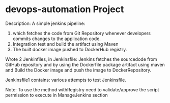# devops-automation Project
Description:
A simple jenkins pipeline:
1.  which fetches the code from Git Repository whenever developers commits changes to the application code.
2.  Integratiion test and build the artifact using Maven
3.  The built docker image pushed to DockerHub registry.

Wrote 2 Jenkinfiles, in Jenkinsfile: Jenkins fetches the sourcedode from GitHub repository and by using the Dockerfile package artifact using maven and Build the Docker image and push the image to DockerRepository.

Jenkinsfile1 contains: various attempts to test Jenkinsfile.

Note: To use the method withRegistry need to validate/approve the script permission to execute in ManageJenkins section
